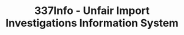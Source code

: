 ---
bigquery: https://console.cloud.google.com/bigquery?p=patents-public-data&d=usitc_investigations&page=dataset&project=sheets-management-319211
citation: US International Trade Commission 337Info Unfair Import Investigations Information
  System
contributors: US International Trade Comission
cost: None
description: US International Trade Commission 337Info Unfair Import Investigations
  Information System contains data on investigations done under Section 337. Section
  337 declares the infringement of certain statutory intellectual property rights
  and other forms of unfair competition in import trade to be unlawful practices.
  Most Section 337 investigations involve allegations of patent or registered trademark
  infringement.
documentation: FAQ and tutorial available on the site
last_edit: 04/12/2022, 04:56:27
location: https://pubapps2.usitc.gov/337external/
maintained_by: US International Trade Comission
schema_fields:
- dateComplaintFiled
- patentNumbers
- publication_number
- respondent
- lastUpdated
- invUnfairAct
- finalDetViolation
- gcAttorney
- finalIdOnViolationDue
- markmanHearing
- internalRemand
- currentActiveALJ
- currentStatus
- aljAssigned
- finalIdOnViolationIssue
- teoIdDueDate
- teoReliefGranted
- docketNo
- finalDetNoViolation
- investigationType
- ouiiAttorney
- actualEndDateEvidHear
- teoProceedingInvolved
- dateCreated
- investigationTermDate
- trademarkNumbers
- htsNumbers
- issueDateOtherNonFinal
- id
- ouiiParticipation
- copyrightNumbers
- endDateMarkmanHearing
- startDateMarkmanHearing
- targetDate
- investigationNo
- title
- patentNumber
- complainant
- actualStartDateEvidHear
- dateOfPublicationFrNotice
- scheduledStartDateEvidHear
- scheduledEndDateEvidHear
- teoIdIssueDate
- cafcAppeals
shortname: unfair_import_investigations
tags:
- import
- legal
- trade
timeframe: 2008-2021 (prior to 2008 downloadable as a JSON file)
title: 337Info - Unfair Import Investigations Information System
uuid: 2721f5ec-e599-4890-9265-9706719fc71e
---